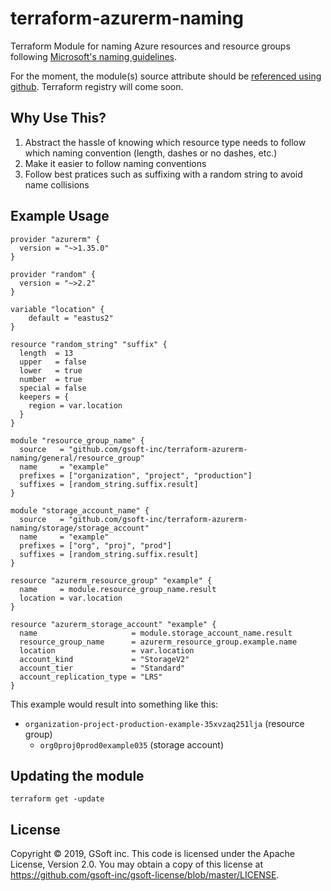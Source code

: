 # terraform-azurerm-naming
Terraform Module for naming Azure resources and resource groups following [Microsoft's naming guidelines](https://docs.microsoft.com/en-us/azure/architecture/best-practices/resource-naming).

For the moment, the module(s) source attribute should be [referenced using github](https://www.terraform.io/docs/modules/sources.html#github).  Terraform registry will come soon.

## Why Use This?
1. Abstract the hassle of knowing which resource type needs to follow which naming convention (length, dashes or no dashes, etc.)
2. Make it easier to follow naming conventions
3. Follow best pratices such as suffixing with a random string to avoid name collisions


## Example Usage
```hcl
provider "azurerm" {
  version = "~>1.35.0"
}

provider "random" {
  version = "~>2.2"
}

variable "location" {
    default = "eastus2"
}

resource "random_string" "suffix" {
  length  = 13
  upper   = false
  lower   = true
  number  = true
  special = false
  keepers = {
    region = var.location
  }
}

module "resource_group_name" {
  source   = "github.com/gsoft-inc/terraform-azurerm-naming/general/resource_group"
  name     = "example"
  prefixes = ["organization", "project", "production"]
  suffixes = [random_string.suffix.result]
}

module "storage_account_name" {
  source   = "github.com/gsoft-inc/terraform-azurerm-naming/storage/storage_account"
  name     = "example"
  prefixes = ["org", "proj", "prod"]
  suffixes = [random_string.suffix.result]
}

resource "azurerm_resource_group" "example" {
  name     = module.resource_group_name.result
  location = var.location
}

resource "azurerm_storage_account" "example" {
  name                     = module.storage_account_name.result
  resource_group_name      = azurerm_resource_group.example.name
  location                 = var.location
  account_kind             = "StorageV2"
  account_tier             = "Standard"
  account_replication_type = "LRS"
}
```

This example would result into something like this:

- `organization-project-production-example-35xvzaq251lja` (resource group)
  - `org0proj0prod0example035` (storage account)
  
## Updating the module
```hcl
terraform get -update
```

## License

Copyright © 2019, GSoft inc. This code is licensed under the Apache License, Version 2.0. You may obtain a copy of this license at https://github.com/gsoft-inc/gsoft-license/blob/master/LICENSE.
